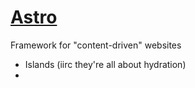 # [Astro](https://astro.build/)

Framework for "content-driven" websites

- Islands (iirc they're all about hydration)
- 
